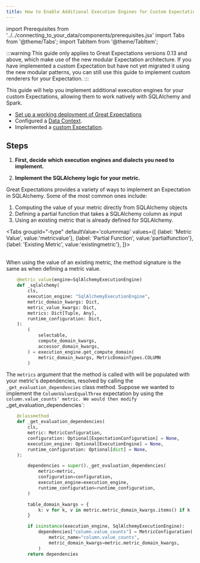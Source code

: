 ```yaml
---
title: How to Enable Additional Execution Engines for Custom Expectations
---
```

import Prerequisites from '../../connecting_to_your_data/components/prerequisites.jsx'
import Tabs from '@theme/Tabs';
import TabItem from '@theme/TabItem';

:::warning
This guide only applies to Great Expectations versions 0.13 and above, which make use of the new modular Expectation architecture. If you have implemented a custom Expectation but have not yet migrated it using the new modular patterns, you can still use this guide to implement custom renderers for your Expectation.
:::

This guide will help you implement additional execution engines for your custom Expectations, allowing them to work natively with SQLAlchemy and Spark. 

<Prerequisites>

- [Set up a working deployment of Great Expectations](../../../tutorials/getting_started/intro.md)
- Configured a [Data Context](../../../tutorials/getting_started/initialize_a_data_context.md).
- Implemented a [custom Expectation](../../../guides/expectations/creating_custom_expectations/how_to_create_custom_expectations.md).
    
</Prerequisites>

Steps
-----

1. **First, decide which execution engines and dialects you need to implement.**

2. **Implement the SQLAlchemy logic for your metric.**

Great Expectations provides a variety of ways to implement an Expectation in SQLAlchemy. Some of the most common ones include: 
1.  Computing the value of your metric directly from SQLAlchemy objects
2.  Defining a partial function that takes a SQLAlchemy column as input
3.  Using an existing metric that is already defined for SQLAlchemy. 

<Tabs
  groupId="-type"
  defaultValue='columnmap'
  values={[
  {label: 'Metric Value', value:'metricvalue'},
  {label: 'Partial Function', value:'partialfunction'},
  {label: 'Existing Metric', value:'existingmetric'},
  ]}>

<TabItem value="metricvalue">
</TabItem> 
  

<TabItem value="partialfunction">
</TabItem> 
  
<TabItem value="existingmetric">\
When using the value of an existing metric, the method signature is the same as when defining a metric value. 
```python
    @metric_value(engine=SqlAlchemyExecutionEngine)
    def _sqlalchemy(
        cls,
        execution_engine: "SqlAlchemyExecutionEngine",
        metric_domain_kwargs: Dict,
        metric_value_kwargs: Dict,
        metrics: Dict[Tuple, Any],
        runtime_configuration: Dict,
    ):
        (
            selectable,
            compute_domain_kwargs,
            accessor_domain_kwargs,
        ) = execution_engine.get_compute_domain(
            metric_domain_kwargs, MetricDomainTypes.COLUMN
        )
```    
    
The `metrics` argument that the method is called with will be populated with your metric's dependencies, resolved by calling the `_get_evaluation_dependencies` class method. Suppose we wanted to implement the `ColumnValuesEqualThree` expectation by using the `column.value_counts' metric. We would then modify `_get_evaluation_dependencies`: 
    
```python 
    @classmethod
    def _get_evaluation_dependencies(
        cls,
        metric: MetricConfiguration,
        configuration: Optional[ExpectationConfiguration] = None,
        execution_engine: Optional[ExecutionEngine] = None,
        runtime_configuration: Optional[dict] = None,
    ):

        dependencies = super()._get_evaluation_dependencies(
            metric=metric,
            configuration=configuration,
            execution_engine=execution_engine,
            runtime_configuration=runtime_configuration,
        )

        table_domain_kwargs = {
            k: v for k, v in metric.metric_domain_kwargs.items() if k != "column"
        }

        if isinstance(execution_engine, SqlAlchemyExecutionEngine):
            dependencies["column.value_counts"] = MetricConfiguration(
                metric_name="column.value_counts",
                metric_domain_kwargs=metric.metric_domain_kwargs,
            )
        return dependencies    
```
</TabItem>
